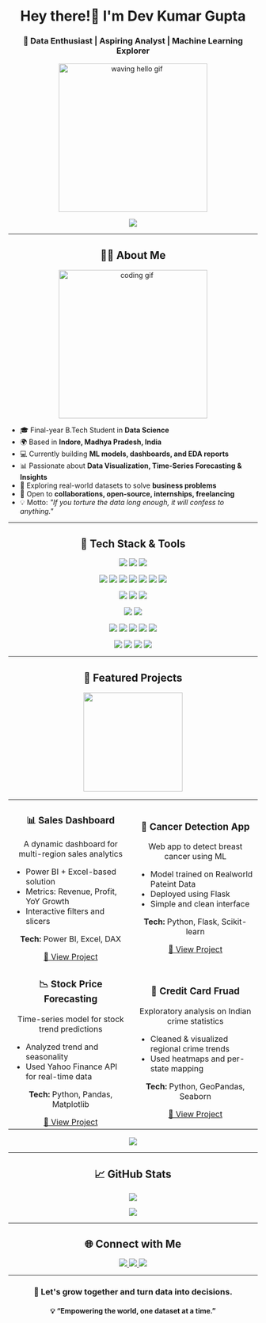 <h1 align="center">Hey there!👋 I'm Dev Kumar Gupta </h1>
<h3 align="center">🚀 Data Enthusiast | Aspiring Analyst | Machine Learning Explorer </h3>

<p align="center">
  <img src="https://media.giphy.com/media/L8K62iTDkzGX6/giphy.gif" width="300" alt="waving hello gif"/>
</p>

<p align="center">
  <img src="https://readme-typing-svg.demolab.com? font=Fira+Code&weight=500&size=24&pause=1000&color=F7D747&center=true&vCenter=true&width=700&lines=Data+Drives+Decisions%2C+I+Drive+Data!;Making+raw+data+talk+with+code+🧠;Analytics+%7C+ML+%7C+Insights+%7C+Automation;Always+learning.+Always+building+💡"/>
</p>

---

## <h2 align="center">👨‍💻 About Me</h2>

<div align="center">
  <img src="https://media.giphy.com/media/f3iwJFOVOwuy7K6FFw/giphy.gif" width="300" alt="coding gif"/>
</div>

- 🎓 Final-year B.Tech Student in **Data Science**  
- 🌍 Based in **Indore, Madhya Pradesh, India**  
- 💻 Currently building **ML models, dashboards, and EDA reports**  
- 📊 Passionate about **Data Visualization, Time-Series Forecasting & Insights**  
- 🧠 Exploring real-world datasets to solve **business problems**  
- 🤝 Open to **collaborations, open-source, internships, freelancing**  
- 💡 Motto: *"If you torture the data long enough, it will confess to anything."*

---

## <h2 align="center">🚀 Tech Stack & Tools</h2>

<p align="center">
  <img src="https://img.shields.io/badge/Python-3776AB?style=for-the-badge&logo=python&logoColor=white" />
  <img src="https://img.shields.io/badge/R-276DC3?style=for-the-badge&logo=r&logoColor=white" />
  <img src="https://img.shields.io/badge/SQL-025E8C?style=for-the-badge&logo=postgresql&logoColor=white" />
</p>

<p align="center">
  <img src="https://img.shields.io/badge/Numpy-013243?style=for-the-badge&logo=numpy&logoColor=white" />
  <img src="https://img.shields.io/badge/Pandas-150458?style=for-the-badge&logo=pandas&logoColor=white" />
  <img src="https://img.shields.io/badge/Matplotlib-11557C?style=for-the-badge&logo=matplotlib&logoColor=white" />
  <img src="https://img.shields.io/badge/Seaborn-4C8CBF?style=for-the-badge&logo=python&logoColor=white" />
  <img src="https://img.shields.io/badge/Scikit--Learn-F7931E?style=for-the-badge&logo=scikit-learn&logoColor=white" />
  <img src="https://img.shields.io/badge/Statsmodels-3C3C3C?style=for-the-badge&logo=python&logoColor=white" />
  <img src="https://img.shields.io/badge/XGBoost-FF6F00?style=for-the-badge&logo=python&logoColor=white" />
</p>

<p align="center">
  <img src="https://img.shields.io/badge/Power%20BI-F2C811?style=for-the-badge&logo=powerbi&logoColor=black" />
  <img src="https://img.shields.io/badge/Tableau-E97627?style=for-the-badge&logo=tableau&logoColor=white" />
  <img src="https://img.shields.io/badge/Excel-217346?style=for-the-badge&logo=microsoft-excel&logoColor=white" />
</p>

<p align="center">
  <img src="https://img.shields.io/badge/MySQL-005C84?style=for-the-badge&logo=mysql&logoColor=white" />
  <img src="https://img.shields.io/badge/PostgreSQL-4169E1?style=for-the-badge&logo=postgresql&logoColor=white" />
</p>

<p align="center">
  <img src="https://img.shields.io/badge/Azure-0078D4?style=for-the-badge&logo=microsoft-azure&logoColor=white" />
  <img src="https://img.shields.io/badge/AWS-232F3E?style=for-the-badge&logo=amazon-aws&logoColor=white" />
  <img src="https://img.shields.io/badge/Docker-2496ED?style=for-the-badge&logo=docker&logoColor=white" />
  <img src="https://img.shields.io/badge/Git-F05032?style=for-the-badge&logo=git&logoColor=white" />
  <img src="https://img.shields.io/badge/GitHub-181717?style=for-the-badge&logo=github&logoColor=white" />
</p>

<p align="center">
  <img src="https://img.shields.io/badge/Flask-000000?style=for-the-badge&logo=flask&logoColor=white" />
  <img src="https://img.shields.io/badge/Jupyter-F37626?style=for-the-badge&logo=jupyter&logoColor=white" />
  <img src="https://img.shields.io/badge/VSCode-007ACC?style=for-the-badge&logo=visual-studio-code&logoColor=white" />
  <img src="https://img.shields.io/badge/Google%20Colab-F9AB00?style=for-the-badge&logo=googlecolab&logoColor=white" />
</p>

---

## <h2 align="center">🚀 Featured Projects</h2>

<p align="center">
  <img src="https://media.giphy.com/media/26AHONQ79FdWZhAI0/giphy.gif" width="200" />
</p>

<table align="center" width="100%">
  <tr>
    <td width="50%" align="center">
      <h3>📊 Sales Dashboard</h3>
      <p>A dynamic dashboard for multi-region sales analytics</p>
      <ul align="left">
        <li>Power BI + Excel-based solution</li>
        <li>Metrics: Revenue, Profit, YoY Growth</li>
        <li>Interactive filters and slicers</li>
      </ul>
      <p><strong>Tech:</strong> Power BI, Excel, DAX</p>
      <a href="https://github.com/DevGupta0112/Sales-Dashboard" target="_blank">🔗 View Project</a>
    </td>
    <td width="50%" align="center">
      <h3>🧠 Cancer Detection App</h3>
      <p>Web app to detect  breast cancer using ML </p>
      <ul align="left">
        <li>Model trained on Realworld Pateint Data</li>
        <li>Deployed using Flask</li>
        <li>Simple and clean interface</li>
      </ul>
      <p><strong>Tech:</strong> Python, Flask, Scikit-learn</p>
      <a href="https://github.com/DevGupta0112/Loan-Predictor" target="_blank">🔗 View Project</a>
    </td>
  </tr>
  <tr>
    <td width="50%" align="center">
      <h3>📉 Stock Price Forecasting</h3>
      <p>Time-series model for stock trend predictions</p>
      <ul align="left">
        <li>Analyzed trend and seasonality</li>
        <li>Used Yahoo Finance API for real-time data</li>
      </ul>
      <p><strong>Tech:</strong> Python, Pandas, Matplotlib</p>
      <a href="https://github.com/DevGupta0112/Stock-Predictor" target="_blank">🔗 View Project</a>
    </td>
    <td width="50%" align="center">
      <h3>📌 Credit Card Fruad </h3>
      <p>Exploratory analysis on Indian crime statistics</p>
      <ul align="left">
        <li>Cleaned & visualized regional crime trends</li>
        <li>Used heatmaps and per-state mapping</li>
      </ul>
      <p><strong>Tech:</strong> Python, GeoPandas, Seaborn</p>
      <a href="https://github.com/DevGupta0112/Crime-Data-India" target="_blank">🔗 View Project</a>
    </td>
  </tr>
</table>

<p align="center">
  <a href="https://github.com/DevGupta0112?tab=repositories" target="_blank">
    <img src="https://img.shields.io/badge/Explore%20More%20Projects-🧠-informational?style=for-the-badge" />
  </a>
</p>

---

## <h2 align="center">📈 GitHub Stats</h2>

<p align="center">
  <img src="https://github-readme-stats.vercel.app/api?username=DevGupta0112&show_icons=true&theme=tokyonight&hide_border=true" />
</p>
<p align="center">
  <img src="https://github-readme-stats.vercel.app/api/top-langs/?username=DevGupta0112&layout=compact&theme=tokyonight&hide_border=true" />
</p>

---

## <h2 align="center">🌐 Connect with Me</h2>

<p align="center">
  <a href="https://www.linkedin.com/in/dev-kumar-gupta-1358a0250/" target="_blank">
    <img src="https://img.shields.io/badge/LinkedIn-blue?style=for-the-badge&logo=linkedin&logoColor=white" />
  </a>
  <a href="mailto:devg7898@gmail.com" target="_blank">
    <img src="https://img.shields.io/badge/Gmail-D14836?style=for-the-badge&logo=gmail&logoColor=white" />
  </a>
  <a href="https://github.com/DevGupta0112" target="_blank">
    <img src="https://img.shields.io/badge/GitHub-181717?style=for-the-badge&logo=github&logoColor=white" />
  </a>
</p>

---

<h3 align="center">🌱 Let's grow together and turn data into decisions.</h3>
<h4 align="center">💡 “Empowering the world, one dataset at a time.”</h4>
